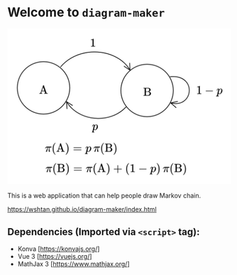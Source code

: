 # Welcome to `diagram-maker`

![](./demo_result.png)

This is a web application that can help people draw Markov chain.

https://wshtan.github.io/diagram-maker/index.html


## Dependencies (Imported via `<script>` tag):

- Konva [https://konvajs.org/]
- Vue 3 [https://vuejs.org/]
- MathJax 3 [https://www.mathjax.org/]
